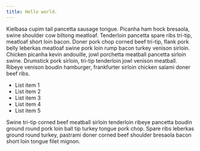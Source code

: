 ```yaml
---
title: Hello world.
---
```




Kielbasa cupim tail pancetta sausage tongue. Picanha ham hock bresaola, swine shoulder cow biltong meatloaf. Tenderloin pancetta spare ribs tri-tip, meatloaf short loin bacon. Doner pork chop corned beef tri-tip, flank pork belly leberkas meatloaf swine pork loin rump bacon turkey venison sirloin. Chicken picanha kevin andouille, jowl porchetta meatball pancetta sirloin swine. Drumstick pork sirloin, tri-tip tenderloin jowl venison meatball. Ribeye venison boudin hamburger, frankfurter sirloin chicken salami doner beef ribs.

  * List item 1
  * List item 2
  * List item 3
  * List item 4
  * List item 5

Swine tri-tip corned beef meatball sirloin tenderloin ribeye pancetta boudin ground round pork loin ball tip turkey tongue pork chop. Spare ribs leberkas ground round turkey, pastrami doner corned beef shoulder bresaola bacon short loin tongue filet mignon.
